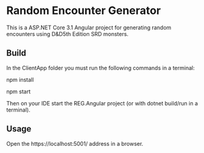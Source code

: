# Random Encounter Generator

This is a ASP.NET Core 3.1 Angular project for generating random encounters using D&amp;D5th Edition SRD monsters.

## Build

In the ClientApp folder you must run the following commands in a terminal:

npm install

npm start

Then on your IDE start the REG.Angular project (or with dotnet build/run in a terminal).

## Usage

Open the https://localhost:5001/ address in a browser.
